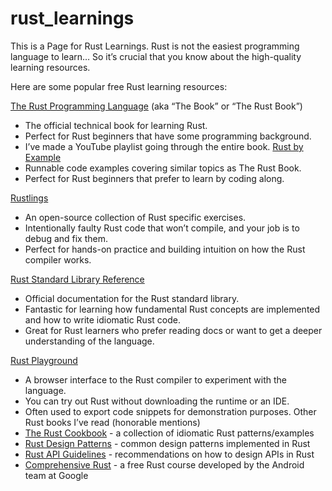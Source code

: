 # rust_learnings
This is a Page for Rust Learnings.
Rust is not the easiest programming language to learn…
So it’s crucial that you know about the high-quality learning resources.

Here are some popular free Rust learning resources:

[The Rust Programming Language](https://doc.rust-lang.org/stable/book/) (aka “The Book” or “The Rust Book”)
   * The official technical book for learning Rust.
   * Perfect for Rust beginners that have some programming background.
   * I’ve made a YouTube playlist going through the entire book.
[Rust by Example](https://doc.rust-lang.org/stable/rust-by-example)
   * Runnable code examples covering similar topics as The Rust Book.
   * Perfect for Rust beginners that prefer to learn by coding along.


[Rustlings](https://github.com/rust-lang/rustlings)
   * An open-source collection of Rust specific exercises.
   * Intentionally faulty Rust code that won’t compile, and your job is to debug and fix them.
   * Perfect for hands-on practice and building intuition on how the Rust compiler works.

[Rust Standard Library Reference](https://doc.rust-lang.org/std)
   * Official documentation for the Rust standard library.
   * Fantastic for learning how fundamental Rust concepts are implemented and how to write idiomatic Rust code.
   * Great for Rust learners who prefer reading docs or want to get a deeper understanding of the language.

[Rust Playground](https://play.rust-lang.org/)
   * A browser interface to the Rust compiler to experiment with the language.
   * You can try out Rust without downloading the runtime or an IDE.
   * Often used to export code snippets for demonstration purposes.
Other Rust books I’ve read (honorable mentions)
   * [The Rust Cookbook](https://rust-lang-nursery.github.io/rust-cookbook) - a collection of idiomatic Rust patterns/examples
   * [Rust Design Patterns](https://rust-unofficial.github.io/patterns/intro.html) - common design patterns implemented in Rust
   * [Rust API Guidelines](https://rust-lang.github.io/api-guidelines/about.html) - recommendations on how to design APIs in Rust
   * [Comprehensive Rust](https://google.github.io/comprehensive-rust/) - a free Rust course developed by the Android team at Google
